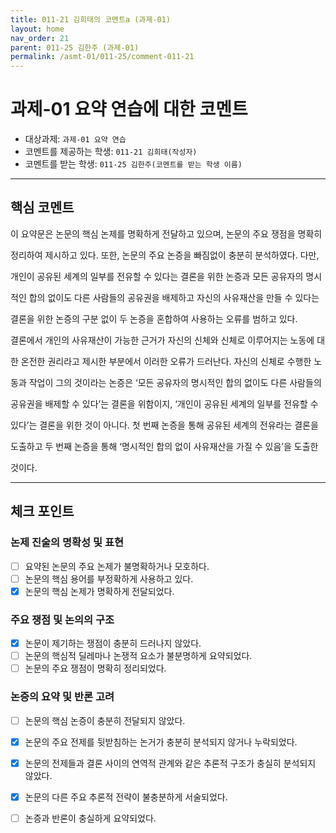 ```yaml
---
title: 011-21 김희태의 코멘트a (과제-01)
layout: home
nav_order: 21
parent: 011-25 김한주 (과제-01)
permalink: /asmt-01/011-25/comment-011-21
---
```


# 과제-01 요약 연습에 대한 코멘트

- 대상과제: `과제-01 요약 연습`
- 코멘트를 제공하는 학생: `011-21 김희태(작성자)`
- 코멘트를 받는 학생: `011-25 김한주(코멘트를 받는 학생 이름)`

---

## 핵심 코멘트

이 요약문은 논문의 핵심 논제를 명확하게 전달하고 있으며, 논문의 주요 쟁점을 명확히

정리하여 제시하고 있다. 또한, 논문의 주요 논증을 빠짐없이 충분히 분석하였다. 다만,

개인이 공유된 세계의 일부를 전유할 수 있다는 결론을 위한 논증과 모든 공유자의 명시

적인 합의 없이도 다른 사람들의 공유권을 배제하고 자신의 사유재산을 만들 수 있다는

결론을 위한 논증의 구분 없이 두 논증을 혼합하여 사용하는 오류를 범하고 있다.

결론에서 개인의 사유재산이 가능한 근거가 자신의 신체와 신체로 이루어지는 노동에 대

한 온전한 권리라고 제시한 부분에서 이러한 오류가 드러난다. 자신의 신체로 수행한 노

동과 작업이 그의 것이라는 논증은 ‘모든 공유자의 명시적인 합의 없이도 다른 사람들의

공유권을 배제할 수 있다’는 결론을 위함이지, ‘개인이 공유된 세계의 일부를 전유할 수

있다’는 결론을 위한 것이 아니다. 첫 번째 논증을 통해 공유된 세계의 전유라는 결론을



도출하고 두 번째 논증을 통해 ‘명시적인 합의 없이 사유재산을 가질 수 있음’을 도출한

것이다.

---

## 체크 포인트

### 논제 진술의 명확성 및 표현
- [ ] 요약된 논문의 주요 논제가 불명확하거나 모호하다.
- [ ] 논문의 핵심 용어를 부정확하게 사용하고 있다.
- [X] 논문의 핵심 논제가 명확하게 전달되었다.

### 주요 쟁점 및 논의의 구조
- [X] 논문이 제기하는 쟁점이 충분히 드러나지 않았다.
- [ ] 논문의 핵심적 딜레마나 논쟁적 요소가 불분명하게 요약되었다.
- [ ] 논문의 주요 쟁점이 명확히 정리되었다.

### 논증의 요약 및 반론 고려
- [ ] 논문의 핵심 논증이 충분히 전달되지 않았다.
- [X] 논문의 주요 전제를 뒷받침하는 논거가 충분히 분석되지 않거나 누락되었다.
- [X] 논문의 전제들과 결론 사이의 연역적 관계와 같은 추론적 구조가 충실히 분석되지 않았다.
- [X] 논문의 다른 주요 추론적 전략이 불충분하게 서술되었다.
- [ ] 논증과 반론이 충실하게 요약되었다.


